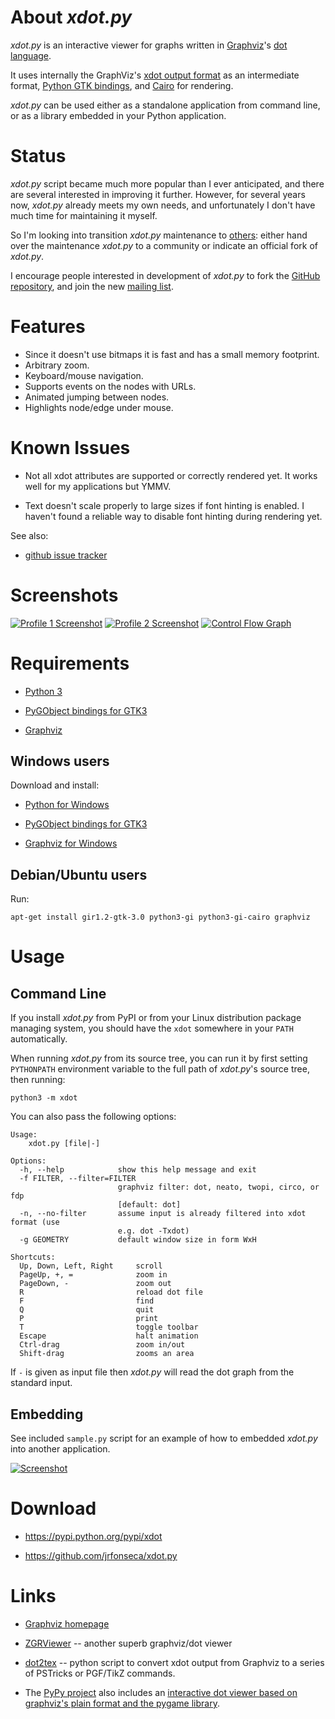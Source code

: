 About _xdot.py_
=================

_xdot.py_ is an interactive viewer for graphs written in [Graphviz](http://www.graphviz.org/)'s [dot language](http://www.graphviz.org/doc/info/lang.html).

It uses internally the GraphViz's [xdot output format](http://www.graphviz.org/doc/info/output.html#d:xdot) as an intermediate format, [Python GTK bindings](https://pygobject.readthedocs.io), and [Cairo](https://cairographics.org/) for rendering.

_xdot.py_ can be used either as a standalone application from command line, or as a library embedded in your Python application.

Status
======

_xdot.py_ script became much more popular than I ever anticipated, and there are several interested in improving it further.  However, for several years now, _xdot.py_ already meets my own needs, and unfortunately I don't have much time for maintaining it myself.

So I'm looking into transition _xdot.py_ maintenance to [others](https://github.com/jrfonseca/xdot.py/wiki/Forks): either hand over the maintenance _xdot.py_ to a community or indicate an official fork of _xdot.py_.

I encourage people interested in development of _xdot.py_ to fork the [GitHub repository](https://github.com/jrfonseca/xdot.py), and join the new [mailing list](https://groups.google.com/d/forum/xdot-py).

Features
========

 * Since it doesn't use bitmaps it is fast and has a small memory footprint.
 * Arbitrary zoom.
 * Keyboard/mouse navigation.
 * Supports events on the nodes with URLs.
 * Animated jumping between nodes.
 * Highlights node/edge under mouse.

Known Issues
============

 * Not all xdot attributes are supported or correctly rendered yet. It works well for my applications but YMMV.

 * Text doesn't scale properly to large sizes if font hinting is enabled. I haven't found a reliable way to disable font hinting during rendering yet.

See also:

  * [github issue tracker](https://github.com/jrfonseca/xdot.py/issues)

Screenshots
===========

[![Profile 1 Screenshot](https://raw.github.com/wiki/jrfonseca/xdot.py/xdot-profile1_small.png)](https://raw.github.com/wiki/jrfonseca/xdot.py/xdot-profile1.png)
[![Profile 2 Screenshot](https://raw.github.com/wiki/jrfonseca/xdot.py/xdot-profile2_small.png)](https://raw.github.com/wiki/jrfonseca/xdot.py/xdot-profile2.png)
[![Control Flow Graph](https://raw.github.com/wiki/jrfonseca/xdot.py/xdot-cfg_small.png)](https://raw.github.com/wiki/jrfonseca/xdot.py/xdot-cfg.png)

Requirements
============

 * [Python 3](https://www.python.org/download/)

 * [PyGObject bindings for GTK3](https://pygobject.readthedocs.io)

 * [Graphviz](http://www.graphviz.org/Download.php)

Windows users
-------------

Download and install:

 * [Python for Windows](https://www.python.org/downloads/windows/)

 * [PyGObject bindings for GTK3](https://wiki.gnome.org/action/show/Projects/PyGObject)

 * [Graphviz for Windows](http://www.graphviz.org/Download_windows.php)

Debian/Ubuntu users
-------------------

Run:

    apt-get install gir1.2-gtk-3.0 python3-gi python3-gi-cairo graphviz

Usage
=====

Command Line
------------

If you install _xdot.py_ from PyPI or from your Linux distribution package managing system, you should have the `xdot` somewhere in your `PATH` automatically.

When running _xdot.py_ from its source tree, you can run it by first setting `PYTHONPATH` environment variable to the full path of _xdot.py_'s source tree, then running:

    python3 -m xdot

You can also pass the following options:

    Usage:
    	xdot.py [file|-]
    
    Options:
      -h, --help            show this help message and exit
      -f FILTER, --filter=FILTER
                            graphviz filter: dot, neato, twopi, circo, or fdp
                            [default: dot]
      -n, --no-filter       assume input is already filtered into xdot format (use
                            e.g. dot -Txdot)
      -g GEOMETRY           default window size in form WxH
    
    Shortcuts:
      Up, Down, Left, Right     scroll
      PageUp, +, =              zoom in
      PageDown, -               zoom out
      R                         reload dot file
      F                         find
      Q                         quit
      P                         print
      T                         toggle toolbar
      Escape                    halt animation
      Ctrl-drag                 zoom in/out
      Shift-drag                zooms an area

If `-` is given as input file then _xdot.py_ will read the dot graph from the standard input.

Embedding
---------

See included `sample.py` script for an example of how to embedded _xdot.py_ into another application.

[![Screenshot](https://raw.github.com/wiki/jrfonseca/xdot.py/xdot-sample_small.png)](https://raw.github.com/wiki/jrfonseca/xdot.py/xdot-sample.png)

Download
========

  * https://pypi.python.org/pypi/xdot

  * https://github.com/jrfonseca/xdot.py

Links
=====

 * [Graphviz homepage](http://www.graphviz.org/)

 * [ZGRViewer](http://zvtm.sourceforge.net/zgrviewer.html) -- another superb graphviz/dot viewer

 * [dot2tex](https://github.com/kjellmf/dot2tex) -- python script to convert xdot output from Graphviz to a series of PSTricks or PGF/TikZ commands.

 * The [PyPy project](http://pypy.org/) also includes an [interactive dot viewer based on graphviz's plain format and the pygame library](https://morepypy.blogspot.com/2008/01/visualizing-python-tokenizer.html).
